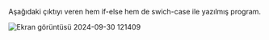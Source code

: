 Aşağıdaki çıktıyı veren hem if-else hem de swich-case ile yazılmış program.


![Ekran görüntüsü 2024-09-30 121409](https://github.com/user-attachments/assets/704553ac-81a2-42a4-be01-4e3b35c49ffa)
